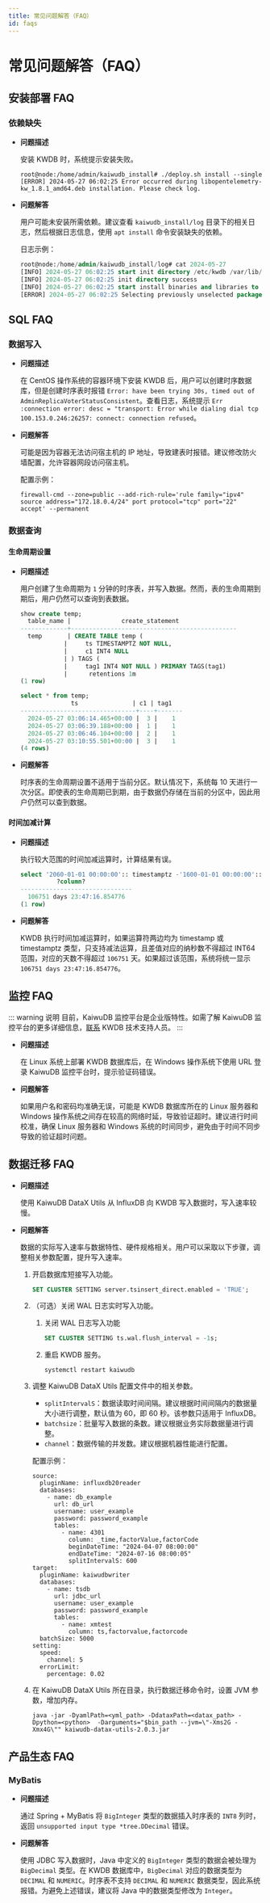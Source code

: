```yaml
---
title: 常见问题解答（FAQ）
id: faqs
---
```


# 常见问题解答（FAQ）

## 安装部署 FAQ

### 依赖缺失

- **问题描述**

    安装 KWDB 时，系统提示安装失败。

    ```shell
    root@node:/home/admin/kaiwudb_install# ./deploy.sh install --single
    [ERROR] 2024-05-27 06:02:25 Error occurred during libopentelemetry-kw_1.8.1_amd64.deb installation. Please check log.
    ```

- **问题解答**

    用户可能未安装所需依赖。建议查看 `kaiwudb_install/log` 目录下的相关日志，然后根据日志信息，使用 `apt install` 命令安装缺失的依赖。

    日志示例：

    ```sql
    root@node:/home/admin/kaiwudb_install/log# cat 2024-05-27
    [INFO] 2024-05-27 06:02:25 start init directory /etc/kwdb /var/lib/kwdb
    [INFO] 2024-05-27 06:02:25 init directory success
    [INFO] 2024-05-27 06:02:25 start install binaries and libraries to /usr/local/kwdb
    [ERROR] 2024-05-27 06:02:25 Selecting previously unselected package libopentelemetry-kw. (Reading database ... 181016 files and directories currently installed.) Preparing to unpack .../libopentelemetry-kw_1.8.1_amd64.deb ... Unpacking libopentelemetry-kw (1.8.1) ... dpkg: dependency problems prevent configuration of libopentelemetry-kw: libopentelemetry-kw depends on libprotobuf17 | libprotobuf23; however: Package libprotobuf17 is not installed. Package libprotobuf23 is not installed. dpkg: error processing package libopentelemetry-kw (--install): dependency problems - leaving unconfigured Errors were encountered while processing: libopentelemetry-kw
    ```

## SQL FAQ

### 数据写入

- **问题描述**

    在 CentOS 操作系统的容器环境下安装 KWDB 后，用户可以创建时序数据库，但是创建时序表时报错 `Error: have been trying 30s, timed out of AdminReplicaVoterStatusConsistent`。查看日志，系统提示 `Err :connection error: desc = "transport: Error while dialing dial tcp 100.153.0.246:26257: connect: connection refused`。

- **问题解答**

    可能是因为容器无法访问宿主机的 IP 地址，导致建表时报错。建议修改防火墙配置，允许容器网段访问宿主机。

    配置示例：

    ```shell
    firewall-cmd --zone=public --add-rich-rule='rule family="ipv4" source address="172.18.0.4/24" port protocol="tcp" port="22" accept' --permanent
    ```

### 数据查询

#### 生命周期设置

- **问题描述**

    用户创建了生命周期为 `1` 分钟的时序表，并写入数据。然而，表的生命周期到期后，用户仍然可以查询到表数据。

    ```sql
    show create temp;
      table_name |              create_statement
    -------------+----------------------------------------------
      temp       | CREATE TABLE temp (
                |     ts TIMESTAMPTZ NOT NULL,
                |     c1 INT4 NULL
                | ) TAGS (
                |     tag1 INT4 NOT NULL ) PRIMARY TAGS(tag1)
                |      retentions 1m
    (1 row)

    select * from temp;
                  ts               | c1 | tag1
    --------------------------------+----+-------
      2024-05-27 03:06:14.465+00:00 |  3 |    1
      2024-05-27 03:06:39.188+00:00 |  1 |    1
      2024-05-27 03:06:46.104+00:00 |  2 |    1
      2024-05-27 03:10:55.501+00:00 |  3 |    1
    (4 rows)
    ```

- **问题解答**

    时序表的生命周期设置不适用于当前分区。默认情况下，系统每 10 天进行一次分区。即使表的生命周期已到期，由于数据仍存储在当前的分区中，因此用户仍然可以查到数据。

#### 时间加减计算

- **问题描述**

    执行较大范围的时间加减运算时，计算结果有误。

    ```sql
    select '2060-01-01 00:00:00':: timestamptz -'1600-01-01 00:00:00':: timestamptz;
              ?column?
    -------------------------------
      106751 days 23:47:16.854776
    (1 row)
    ```

- **问题解答**

    KWDB 执行时间加减运算时，如果运算符两边均为 timestamp 或 timestamptz 类型，只支持减法运算，且差值对应的纳秒数不得超过 INT64 范围，对应的天数不得超过 `106751` 天。如果超过该范围，系统将统一显示 `106751 days 23:47:16.854776`。

## 监控 FAQ

::: warning 说明
目前，KaiwuDB 监控平台是企业版特性。如需了解 KaiwuDB 监控平台的更多详细信息，[联系](https://cs.kaiwudb.com/support/) KWDB 技术支持人员。
:::

- **问题描述**

    在 Linux 系统上部署 KWDB 数据库后，在 Windows 操作系统下使用 URL 登录 KaiwuDB 监控平台时，提示验证码错误。

- **问题解答**

    如果用户名和密码均准确无误，可能是 KWDB 数据库所在的 Linux 服务器和 Windows 操作系统之间存在较高的网络时延，导致验证超时。建议进行时间校准，确保 Linux 服务器和 Windows 系统的时间同步，避免由于时间不同步导致的验证超时问题。

## 数据迁移 FAQ

- **问题描述**

    使用 KaiwuDB DataX Utils 从 InfluxDB 向 KWDB 写入数据时，写入速率较慢。

- **问题解答**

    数据的实际写入速率与数据特性、硬件规格相关。用户可以采取以下步骤，调整相关参数配置，提升写入速率。

    1. 开启数据库短接写入功能。

        ```SQL
        SET CLUSTER SETTING server.tsinsert_direct.enabled = 'TRUE';
        ```

    2. （可选）关闭 WAL 日志实时写入功能。

        1. 关闭 WAL 日志写入功能

            ```SQL
            SET CLUSTER SETTING ts.wal.flush_interval = -1s;
            ```

        2. 重启 KWDB 服务。

            ```shell
            systemctl restart kaiwudb
            ```

    3. 调整 KaiwuDB DataX Utils 配置文件中的相关参数。

        - `splitIntervalS`：数据读取时间间隔。建议根据时间间隔内的数据量大小进行调整，默认值为 60，即 60 秒。该参数只适用于 InfluxDB。
        - `batchsize`：批量写入数据的条数。建议根据业务实际数据量进行调整。
        - `channel`：数据传输的并发数。建议根据机器性能进行配置。

        配置示例：

        ```yaml{13,24,27}
        source:
          pluginName: influxdb20reader
          databases:
            - name: db_example
              url: db_url
              username: user_example
              password: password_example
              tables:
                - name: 4301
                  column: _time,factorValue,factorCode
                  beginDateTime: "2024-04-07 08:00:00"
                  endDateTime: "2024-07-16 08:00:05"
                  splitIntervalS: 600
        target:
          pluginName: kaiwudbwriter
          databases:
            - name: tsdb
              url: jdbc_url
              username: user_example
              password: password_example
              tables:
                - name: xmtest
                  column: ts,factorvalue,factorcode
          batchSize: 5000
        setting:
          speed:
            channel: 5
          errorLimit:
            percentage: 0.02
        ```

    4. 在 KaiwuDB DataX Utils 所在目录，执行数据迁移命令时，设置 JVM 参数，增加内存。

        ```shell
        java -jar -DyamlPath=<yml_path> -DdataxPath=<datax_path> -Dpython=<python>  -Darguments="$bin_path --jvm=\"-Xms2G -Xmx4G\"" kaiwudb-datax-utils-2.0.3.jar
        ```

## 产品生态 FAQ

### MyBatis

- **问题描述**

    通过 Spring + MyBatis 将 `BigInteger` 类型的数据插入时序表的 `INT8` 列时，返回 `unsupported input type *tree.DDecimal` 错误。

- **问题解答**

    使用 JDBC 写入数据时，Java 中定义的 `BigInteger` 类型的数据会被处理为 `BigDecimal` 类型。在 KWDB 数据库中，`BigDecimal` 对应的数据类型为 `DECIMAL` 和 `NUMERIC`。时序表不支持 `DECIMAL` 和 `NUMERIC` 数据类型，因此系统报错。为避免上述错误，建议将 Java 中的数据类型修改为 `Integer`。
